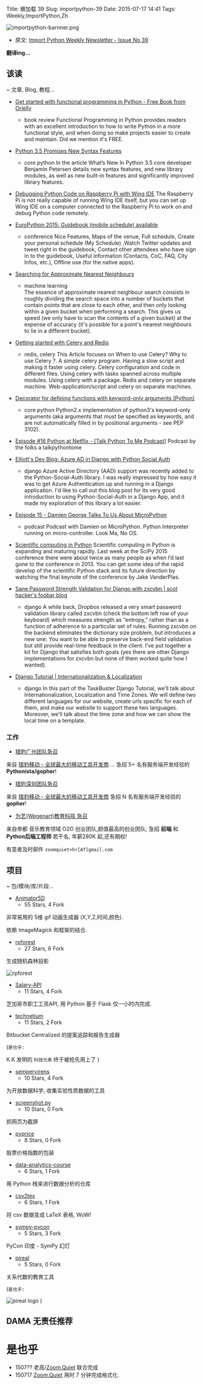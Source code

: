 Title: 蠎加载 39
Slug: importpython-39
Date: 2015-07-17 14:41
Tags: Weekly,ImportPython,Zh

![importpython-barnner.png](http://zoomq.qiniudn.com/ZQCollection/snap/importpython-barnner.png?imageView2/2/h/210)


- 原文: [Import Python Weekly Newsletter - Issue No 39](http://importpython.com/newsletter/no/39/)


**翻译ing...**

## 该读
~ 文章, Blog, 教程...


- [Get started with functional programming in Python - Free Book from Orielly](http://feedproxy.google.com/~r/oreilly/radar/atom/~3/dPL7jUJwgss/get-started-with-functional-programming-in-python.html)
    + book review
Functional Programming in Python provides readers with an excellent introduction to how to write Python in a more functional style, and when doing so make projects easier to create and maintain. Did we mention it's FREE.

- [Python 3.5 Promises New Syntax Features](http://www.infoq.com/news/2015/07/Python-35)
    - core python
In the article What’s New In Python 3.5 core developer Benjamin Petersen details new syntax features, and new library modules, as well as new built-in features and significantly improved library features.

- [Debugging Python Code on Raspberry Pi with Wing IDE](http://wingware.blogspot.com/2015/07/debugging-python-code-on-raspberry-pi.html)
The Raspberry Pi is not really capable of running Wing IDE itself, but you can set up Wing IDE on a computer connected to the Raspberry Pi to work on and debug Python code remotely.

- [EuroPython 2015: Guidebook (mobile schedule) available](http://blog.europython.eu/post/124165903022)
    - conference
Nice Features, Maps of the venue, Full schedule, Create your personal schedule (My Schedule) ,Watch Twitter updates and tweet right in the guidebook, Contact other attendees who have sign in to the guidebook, Useful information (Contacts, CoC, FAQ, City Infos, etc.), Offline use (for the native apps).

- [Searching for Approximate Nearest Neighbours](http://developers.lyst.com/2015/07/10/ann/)
    - machine learning    
The essence of approximate nearest neighbour search consists in roughly dividing the search space into a number of buckets that contain points that are close to each other, and then only looking within a given bucket when performing a search. This gives us speed (we only have to scan the contents of a given bucket) at the expense of accuracy (it's possible for a point's nearest neighbours to lie in a different bucket).

- [Getting started with Celery and Redis](http://agiliq.com/blog/2015/07/getting-started-with-celery-and-redis/)
    - redis, celery
This Article focuses on When to use Celery? Why to use Celery ?. A simple celery program. Having a slow script and making it faster using celery. Celery configuration and code in different files. Using celery with tasks spanned across multiple modules. Using celery with a package. Redis and celery on separate machine. Web-application/script and celery on separate machines.

- [Decorator for defining functions with keyword-only arguments (Python)](http://code.activestate.com/recipes/579079-decorator-for-defining-functions-with-keyword-only/)
    - core python
Python2.x implementation of python3's keyword-only arguments (aka arguments that must be specified as keywords, and are not automatically filled in by positional arguments - see PEP 3102).

- [Episode #16 Python at Netflix - [Talk Python To Me Podcast]](http://www.talkpythontome.com/episodes/show/16/python-at-netflix)
Podcast by the folks a talkpythontome

- [Elliott's Dev Blog: Azure AD in Django with Python Social Auth](http://www.elliottmiller.me/2015/06/azure-ad-in-django-with-python-social.html)
    - django
Azure Active Directory (AAD) support was recently added to the Python-Social-Auth library. I was really impressed by how easy it was to get Azure Authentication up and running in a Django application. I'd like to call out this blog post for its very good introduction to using Python-Social-Auth in a Django App, and it made my exploration of this library a lot easier.

- [Episode 15 - Damien George Talks To Us About MicroPython](http://podcastinit.podbean.com/e/episode-15-damien-george-talks-to-us-about-micropython/)
    - podcast
Podcast with Damien on MicroPython. Python Interpreter running on micro-controller. Look Ma, No OS.

- [Scientific computing in Python](http://feedproxy.google.com/~r/TheEndeavour/~3/ioZwJmNKjaM/)
Scientific computing in Python is expanding and maturing rapidly. Last week at the SciPy 2015 conference there were about twice as many people as when I’d last gone to the conference in 2013. You can get some idea of the rapid develop of the scientific Python stack and its future direction by watching the final keynote of the conference by Jake VanderPlas.

- [Sane Password Strength Validation for Django with zxcvbn | scot hacker's foobar blog](http://birdhouse.org/blog/2015/06/16/sane-password-strength-validation-for-django-with-zxcvbn/)
    - django
A while back, Dropbox released a very smart password validation library called zxcvbn (check the bottom left row of your keyboard) which measures strength as “entropy,” rather than as a function of adherence to a particular set of rules. Running zxcvbn on the backend eliminates the dictionary size problem, but introduces a new one: You want to be able to preserve back-end field validation but still provide real-time feedback in the client. I’ve put together a kit for Django that satisfies both goals (yes there are other Django implementations for zxcvbn but none of them worked quite how I wanted).

- [Django Tutorial | Internationalization & Localization](http://www.marinamele.com/taskbuster-django-tutorial/internationalization-localization-languages-time-zones)
    + django
In this part of the TaskBuster Django Tutorial, we’ll talk about Internationalization, Localization and Time Zones. We will define two different languages for our website, create urls specific for each of them, and make our website to support these two languages. Moreover, we’ll talk about the time zone and how we can show the local time on a template. 


### 工作

-   [猎豹广州团队急召](https://github.com/cheetahmobile/CMBM/wiki/BmGzHr)

来自 [猎豹移动 - 全球最大的移动工具开发商](http://www.cmcm.com/zh-cn/cm-backup/) ...
急招 5+ 名有服务端开发经验的 **Pythonista/gopher**!


-   [猎豹深圳团队急召](https://github.com/cheetahmobile/CMBM/wiki/BmSzHr)

来自 [猎豹移动 - 全球最大的移动工具开发商](http://www.cmcm.com/zh-cn/cm-backup/)
急招 N 名有服务端开发经验的 **gopher**!


- [为艺(Wegenart)教育科技 急召](https://github.com/ZoomQuiet/zoomquiet/wiki/Hr4Wegenart)

来自帝都 音乐教育领域 O2O 创业团队,颜值最高的创业团队;
急招 **前端** 和 **Python后端工程师** 若干名, 年薪280K 起,还有期权!

有意者及时邮件 `zoomquiet+hr[AT]gmail.com`


## 项目
~ 包/模块/库/片段...

- [Animator5D](https://github.com/bencbartlett/Animator5D)
    - 55 Stars, 4 Fork

非常易用的 5维 gif 动画生成器
(X,Y,Z,时间,颜色).

依赖 ImageMagick 和框架的结合.


- [rpforest](https://github.com/lyst/rpforest)
    - 27 Stars, 6 Fork

生成随机森林投影

![rpforest](https://github.com/lyst/rpforest/raw/master/rpforest.jpg)

- [Salary-API](https://github.com/narenaryan/Salary-API)
    - 11 Stars, 4 Fork

芝加哥市职工工资API,
用 Python 基于 Flask 仅一小时内完成.

- [technetium](https://github.com/DrkSephy/technetium)
    - 11 Stars, 2 Fork

Bitbucket Centralized 的提案追踪和报告生成器

(`是也乎:`

K.K 发明的 `科技元素` 终于被抢先用上了
)

- [sempervirens](https://github.com/njsmith/sempervirens)
    - 10 Stars, 4 Fork

为开放数据科学, 收集实验性质数据的工具

- [screenshot.py](https://github.com/jabbalaci/screenshot.py)
    - 10 Stars, 0 Fork

抓网页为截屏


- [pyprice](https://github.com/Parkayun/pyprice)
    - 8 Stars, 0 Fork

股票价格指数的包装


- [data-analytics-course](https://github.com/captainsafia/data-analytics-course)
    - 6 Stars, 1 Fork

用 Python 桟来进行数据分析的仓库

- [csv2tex](https://github.com/mithodin/csv2tex)
    - 6 Stars, 1 Fork

将 csv 数据变成 LaTeX 表格, WoW!


- [sympy-pycon](https://github.com/aktech/sympy-pycon)
    - 5 Stars, 3 Fork

PyCon 印度 - SymPy 幻灯

- [pireal](https://github.com/centaurialpha/pireal)
    - 5 Stars, 0 Fork

关系代数的教育工具

(`是也乎:`

![pireal logo](https://github.com/centaurialpha/pireal/raw/master/src/images/pireal_banner.png)
)


## DAMA 无责任推荐

# 是也乎

- 1507?? 老高/[Zoom.Quiet](http://zoomquiet.io) 联合完成
- 150717 [Zoom.Quiet](http://zoomquiet.io) 用时 7 分钟完成格式化.
